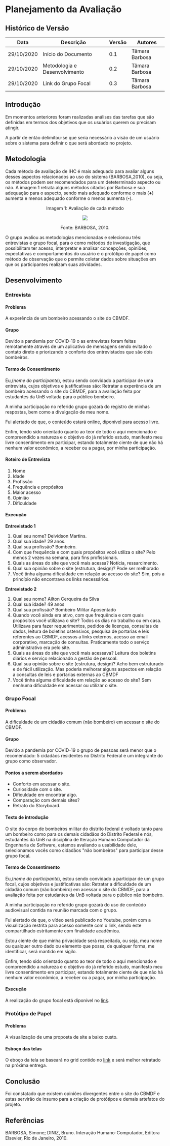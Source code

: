 # Planejamento da Avaliação

## Histórico de Versão 

| Data | Descrição | Versão | Autores |
| -------- | -------- | -------- | -------- |
| 29/10/2020 | Início do Documento | 0.1 | Tâmara Barbosa |
| 29/10/2020 | Metodologia e Desenvolvimento | 0.2 | Tâmara Barbosa |
| 29/10/2020 | Link do Grupo Focal | 0.3 | Tâmara Barbosa |

## Introdução
Em momentos anteriores foram realizadas análises das tarefas que são definidas em termos dos objetivos que os usuários querem ou precisam atingir.

A partir de então delimitou-se que seria necessário a visão de um usuário sobre o sistema para definir o que será abordado no projeto.

## Metodologia
Cada método de avaliação de IHC é mais adequado para avaliar alguns desses
aspectos relacionados ao uso do sistema (BARBOSA,2010), ou seja, os métodos podem ser recomendados para um deteterminado aspecto ou não. A imagem 1 retrata alguns métodos citados por Barbosa e sua adequação para o aspecto, sendo mais adequado conforme o mais (**+**) aumenta e menos adequado conforme o menos aumenta (**-**).

<center>Imagem 1: Avaliação de cada método

![](https://i.imgur.com/WDvju6R.png)

Fonte: BARBOSA, 2010.</center>

O grupo avaliou as metodologias mencionadas e selecionou três: entrevistas e grupo focal, para o como métodos de investigação, que possibilitam ter acesso, interpretar e analisar concepções, opiniões, expectativas e comportamentos do usuário e o protótipo de papel como método de observação que o permite coletar dados sobre situações em que os participantes realizam suas atividades.

## Desenvolvimento

### Entrevista
#### Problema
A experência de um bombeiro acessando o site do CBMDF.

#### Grupo
Devido a pandemia por COVID-19 o as entrevistas foram feitas remotamente através de um aplicativo de mensagens sendo evitado o contato direto e priorizando o conforto dos entrevistados que são dois bombeiros.

#### Termo de Consentimento

Eu,(_nome do participante_), estou sendo convidado a participar de uma entrevista, cujos objetivos e justificativas são: Retratar a experência de um bombeiro acessando o site do CBMDF, para a avaliação feita por estudantes da UnB voltada para o público bombeiro.

A minha participação no referido grupo gozará do registro de minhas respostas, bem como a divulgação de meu nome.

Fui alertado de que, o conteúdo estará online, diponível para acesso livre.

Enfim, tendo sido orientado quanto ao teor de todo o aqui mencionado e compreendido a natureza e o objetivo do já referido estudo, manifesto meu livre consentimento em participar, estando totalmente ciente de que não há nenhum valor econômico, a receber ou a pagar, por minha participação.

#### Roteiro de Entrevista
1. Nome
2. Idade
3. Profissão
4. Frequência e propósitos
5. Maior acesso
6. Opinião
7. Dificuldade

#### Execução

**Entrevistado 1**
1. Qual seu nome?
Deividson Martins.
2. Qual sua idade?
29 anos.
3. Qual sua profissão?
Bombeiro.
4. Com que frequência e com quais propósitos você utiliza o site?
Pelo menos 2 vezes na semana, para fins profissionais.
5. Quais as áreas do site que você mais acessa?
Notícia, ressarcimento.
6. Qual sua opinião sobre o site (estrutura, design)?
Pode ser melhorado
7. Você tinha alguma dificuldade em relação ao acesso do site?
Sim, pois a princípio não encontrava os links necessários.

**Entrevistado 2**
1. Qual seu nome? 
Ailton Cerqueira da Silva
2. Qual sua idade? 
49 anos
3. Qual sua profissão? 
Bombeiro Militar Aposentado
4. Quando você ainda era ativo, com que frequência e com quais propósitos você utilizava o site? 
Todos os dias no trabalho ou em casa. Utilizava para fazer requerimentos, pedidos de licenças, consultas de dados, leitura de boletins ostensivos, pesquisa de portarias e leis referentes ao CBMDF, acessos a links externos, acesso ao email corporativo, marcação de consultas. Praticamente todo o serviço administrativo era pelo site.
5. Quais as áreas do site que você mais acessava? 
Leitura dos boletins diários e serviço relacionado a gestão de pessoal.
6. Qual sua opinião sobre o site (estrutura, design)? 
Acho bem estruturado e de fácil utilização. Mas poderia melhorar alguns aspectos em relação a consultas de leis e portarias externas ao CBMDF
7. Você tinha alguma dificuldade em relação ao acesso do site? 
Sem nenhuma dificuldade em acessar ou utilizar o site.

### Grupo Focal
#### Problema
A dificuldade de um cidadão comum (não bombeiro) em acessar o site do CBMDF.

#### Grupo
Devido a pandemia por COVID-19 o grupo de pessoas será menor que o recomendado: 5 cidadãos residentes no Distrito Federal e um integrante do grupo como observador.

#### Pontos a serem abordados
* Conforto em acessar o site.
* Curiosidade com o site.
* Dificuldade em encontrar algo.
* Comparação com demais sites?
* Retrato do Storyboard.

#### Texto de introdução
O site do corpo de bombeiros militar do distrito federal é voltado tanto para um bombeiro como para os demais cidadãos do Distrito Federal e nós, estudantes da UnB na disciplina de Iteração Humano Computador da Engenharia de Software, estamos avaliando a usabilidade dele, selecionamos vocês como cidadãos "não bombeiros" para participar desse grupo focal.

#### Termo de Consentimento
Eu,(_nome do participante_), estou sendo convidado a participar de um grupo focal, cujos objetivos e justificativas são: Retratar a dificuldade de um cidadão comum (não bombeiro) em acessar o site do CBMDF, para a avaliação feita por estudantes da UnB voltada para o público não bombeiro.

A minha participação no referido grupo gozará do uso de conteúdo audiovisual contida na reunião marcada com o grupo.

Fui alertado de que, o vídeo será publicado no Youtube, porém com a visualização restrita para acesso somente com o link, sendo este compartilhado estritamente com finalidade acadêmica.

Estou ciente de que minha privacidade será respeitada, ou seja, meu nome ou qualquer outro dado ou elemento que possa, de qualquer forma, me identificar, será mantido em sigilo.

Enfim, tendo sido orientado quanto ao teor de todo o aqui mencionado e compreendido a natureza e o objetivo do já referido estudo, manifesto meu livre consentimento em participar, estando totalmente ciente de que não há nenhum valor econômico, a receber ou a pagar, por minha participação.

#### Execução

A realização do grupo focal está diponível no [link]().

### Protótipo de Papel
#### Problema
A visualização de uma proposta de site a baixo custo.

#### Esboço das telas
O eboço da tela se baseará no grid contido no [link](https://interacao-humano-computador.github.io/2020.1-Corpo-De-Bombeiros-Militar-Do-Distrito-Federal/ponto_de_controle_3/Guia_Estilo/#3-disposicao-do-grid) e será melhor retratado na próxima entrega.

## Conclusão
Foi constatado que existem opiniões divergentes entre o site do CBMDF e estas servirão de insumo para a criação de protótipos e demais artefatos do projeto.


## Referências
BARBOSA, Simone; DINIZ, Bruno. Interação Humano-Computador, Editora Elsevier, Rio de Janeiro, 2010.


